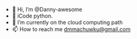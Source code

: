 - 👋 Hi, I’m @Danny-awesome
- 👀 iCode python. 
- 🌱 I’m currently on the cloud computing path
- 📫 How to reach me dmmachuwku@gmail.com

<!---
Danny-awesome/Danny-awesome is a ✨ special ✨ repository because its `README.md` (this file) appears on your GitHub profile.
You can click the Preview link to take a look at your changes.
--->
